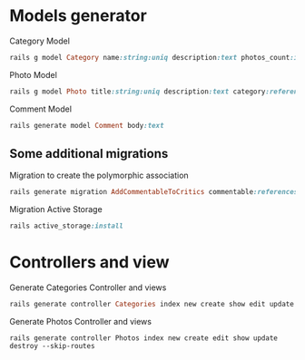 # Models generator

Category Model

```ruby
rails g model Category name:string:uniq description:text photos_count:integer

```

Photo Model

```rb
rails g model Photo title:string:uniq description:text category:references comments_count:integer

```

Comment Model

```rb
rails generate model Comment body:text
```

## Some additional migrations

Migration to create the polymorphic association

```rb
rails generate migration AddCommentableToCritics commentable:references{polymorphic}
```

Migration Active Storage

```rb
rails active_storage:install
```

# Controllers and view

Generate Categories Controller and views

```rb
rails generate controller Categories index new create show edit update destroy --skip-routes
```

Generate Photos Controller and views

```
rails generate controller Photos index new create edit show update destroy --skip-routes
```
